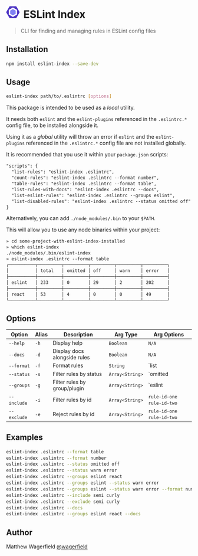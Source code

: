 # ![ESLint][eslint-logo] ESLint Index

> CLI for finding and managing rules in ESLint config files

## Installation

```bash
npm install eslint-index --save-dev
```

## Usage

```bash
eslint-index path/to/.eslintrc [options]
```

This package is intended to be used as a _local_ utility.

It needs both `eslint` and the `eslint-plugins` referenced in the `.eslintrc.*` config file, to be installed alongside it.

Using it as a _global_ utility will throw an error if `eslint` and the `eslint-plugins` referenced in the `.eslintrc.*` config file are not installed globally.

It is recommended that you use it within your `package.json` scripts:

```
"scripts": {
  "list-rules": "eslint-index .eslintrc",
  "count-rules": "eslint-index .eslintrc --format number",
  "table-rules": "eslint-index .eslintrc --format table",
  "list-rules-with-docs": "eslint-index .eslintrc --docs",
  "list-eslint-rules": "eslint-index .eslintrc --groups eslint",
  "list-disabled-rules": "eslint-index .eslintrc --status omitted off"
}
```

Alternatively, you can add `./node_modules/.bin` to your `$PATH`.

This will allow you to use any node binaries within your project:

```
» cd some-project-with-eslint-index-installed
» which eslint-index
./node_modules/.bin/eslint-index
» eslint-index .eslintrc --format table
┌──────────┬─────────┬─────────┬─────────┬─────────┬─────────┐
│          │ total   │ omitted │ off     │ warn    │ error   │
├──────────┼─────────┼─────────┼─────────┼─────────┼─────────┤
│ eslint   │ 233     │ 0       │ 29      │ 2       │ 202     │
├──────────┼─────────┼─────────┼─────────┼─────────┼─────────┤
│ react    │ 53      │ 4       │ 0       │ 0       │ 49      │
└──────────┴─────────┴─────────┴─────────┴─────────┴─────────┘
```

## Options

Option      | Alias | Description                  | Arg Type        | Arg Options
------------|-------|------------------------------|-----------------|------------
`--help`    | `-h`  | Display help                 | `Boolean`       | `N/A`
`--docs`    | `-d`  | Display docs alongside rules | `Boolean`       | `N/A`
`--format`  | `-f`  | Format rules                 | `String`        | `list|table|number`
`--status`  | `-s`  | Filter rules by status       | `Array<String>` | `omitted|off|warn|error`
`--groups`  | `-g`  | Filter rules by group/plugin | `Array<String>` | `eslint|plugin eg. react`
`--include` | `-i`  | Filter rules by id           | `Array<String>` | `rule-id-one rule-id-two`
`--exclude` | `-e`  | Reject rules by id           | `Array<String>` | `rule-id-one rule-id-two`

## Examples

```bash
eslint-index .eslintrc --format table
eslint-index .eslintrc --format number
eslint-index .eslintrc --status omitted off
eslint-index .eslintrc --status warn error
eslint-index .eslintrc --groups eslint react
eslint-index .eslintrc --groups eslint --status warn error
eslint-index .eslintrc --groups eslint --status warn error --format number
eslint-index .eslintrc --include semi curly
eslint-index .eslintrc --exclude semi curly
eslint-index .eslintrc --docs
eslint-index .eslintrc --groups eslint react --docs
```

## Author

Matthew Wagerfield [@wagerfield](http://twitter.com/wagerfield)



[eslint-logo]: assets/eslint-logo.png
